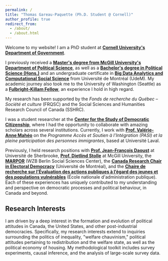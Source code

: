 ```yaml
---
permalink: /
title: "Thomas Gareau-Paquette (Ph.D. Student @ Cornell)"
author_profile: true
redirect_from: 
  - /about/
  - /about.html
---
```


Welcome to my website! I am a PhD student at **[Cornell University's Department of Government](https://government.cornell.edu/)**.

I previously received a **[Master's degree from McGill University's Department of Political Science](https://www.mcgill.ca/politicalscience/grad/admissions/ma)**, as well as a **[Bachelor's degree in Political Science (Hons.)](https://pol.umontreal.ca/programmes-cours/premier-cycle/baccalaureat-science-politique/)** and an undergraduate certificate in **[Big Data Analytics and Computational Social Science](https://admission.umontreal.ca/programmes/microprogramme-de-1er-cycle-en-analyse-des-megadonnees-en-sciences-humaines-et-sociales/)** from Université de Montréal (UdeM). My academic journey also took me to the University of Washington (Seattle) as a **[Fulbright-Killam Fellow](https://www.fulbright.ca/programs/killam-fellowships/canadians/recent-award-recipients)**, an experience I hold in high regard.

My research has been supported by the *Fonds de recherche du Québec – Société et culture* (FRQSC) and the Social Sciences and Humanities Research Council of Canada (SSHRC).

I was a student researcher at the **[Center for the Study of Democratic Citizenship](https://csdc-cecd.ca/fr/members/students-fr/?studentid=506)**, where I had the opportunity to collaborate with amazing scholars across several institutions. Currently, I work with **[Prof. Valérie-Anne Mahéo](https://www.fss.ulaval.ca/notre-faculte/repertoire-du-personnel/valerie-anne-maheo)** on the  *Programme Accès et Soutien à l’Intégration (PASI) et la pleine participation des personnes immigrantes*, based at Université Laval.

Previously, I held research positions with **[Prof. Jean-François Daoust](https://www.usherbrooke.ca/politique-appliquee/ecole/personnel/personnel-enseignant/jean-francois-daoust)** at Université de Sherbrooke, **[Prof. Dietlind Stolle](https://www.mcgill.ca/politicalscience/dietlind-stolle)** at McGill University, the **[MARPOR](https://manifesto-project.wzb.eu/)** (WZB Berlin Social Sciences Center), the **[Canada Research Chair in Electoral Democracy](https://www.chairedemocratie.com/)** (Université de Montréal), and the **[Chaire de recherche sur l’Évaluation des actions publiques à l’égard des jeunes et des populations vulnérables](http://crevaj.ca/)** (École nationale d'administration publique). Each of these experiences has uniquely contributed to my understanding and perspective on democratic processes and political behaviour, in Canada and beyond.


## Research Interests

I am driven by a deep interest in the formation and evolution of political attitudes in Canada, the United States, and other post-industrial democracies. Specifically, my research interests extend to inquiries surrounding the politics of inequality, "welfare chauvinism," political attitudes pertaining to redistribution and the welfare state, as well as the political economy of housing. My methodological toolkit includes survey experiments, causal inference, and the analysis of large-scale survey data.